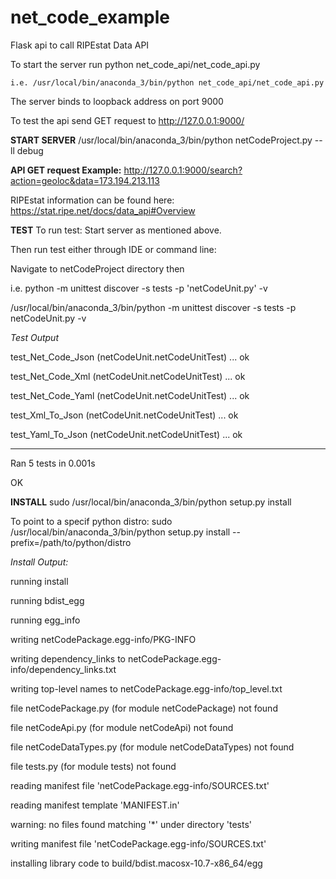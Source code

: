 # net_code_example
Flask api to call RIPEstat Data API

To start the server run python net_code_api/net_code_api.py

`i.e. /usr/local/bin/anaconda_3/bin/python net_code_api/net_code_api.py `

The server binds to loopback address on port 9000

To test the api send GET request to http://127.0.0.1:9000/

**START SERVER**
/usr/local/bin/anaconda_3/bin/python netCodeProject.py --ll debug

**API GET request Example:**
http://127.0.0.1:9000/search?action=geoloc&data=173.194.213.113

RIPEstat information can be found here: https://stat.ripe.net/docs/data_api#Overview

**TEST**
To run test:  Start server as mentioned above. 

Then run test either through IDE or command line:

Navigate to netCodeProject directory then

i.e. python -m unittest discover -s tests -p 'netCodeUnit.py' -v

/usr/local/bin/anaconda_3/bin/python -m unittest discover -s tests -p netCodeUnit.py -v

_Test Output_

test_Net_Code_Json (netCodeUnit.netCodeUnitTest) ... ok

test_Net_Code_Xml (netCodeUnit.netCodeUnitTest) ... ok

test_Net_Code_Yaml (netCodeUnit.netCodeUnitTest) ... ok

test_Xml_To_Json (netCodeUnit.netCodeUnitTest) ... ok

test_Yaml_To_Json (netCodeUnit.netCodeUnitTest) ... ok

----------------------------------------------------------------------

Ran 5 tests in 0.001s

OK

**INSTALL**
sudo /usr/local/bin/anaconda_3/bin/python setup.py install

To point to a specif python distro:
sudo /usr/local/bin/anaconda_3/bin/python setup.py install --prefix=/path/to/python/distro

_Install Output:_

running install

running bdist_egg

running egg_info

writing netCodePackage.egg-info/PKG-INFO

writing dependency_links to netCodePackage.egg-info/dependency_links.txt

writing top-level names to netCodePackage.egg-info/top_level.txt

file netCodePackage.py (for module netCodePackage) not found

file netCodeApi.py (for module netCodeApi) not found

file netCodeDataTypes.py (for module netCodeDataTypes) not found

file tests.py (for module tests) not found

reading manifest file 'netCodePackage.egg-info/SOURCES.txt'

reading manifest template 'MANIFEST.in'

warning: no files found matching '*' under directory 'tests'

writing manifest file 'netCodePackage.egg-info/SOURCES.txt'

installing library code to build/bdist.macosx-10.7-x86_64/egg



